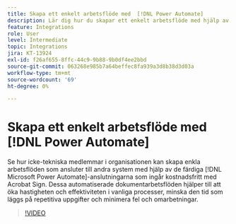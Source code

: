 ```yaml
---
title: Skapa ett enkelt arbetsflöde med  [!DNL Power Automate]
description: Lär dig hur du skapar ett enkelt arbetsflöde med hjälp av  [!DNL Power Automate] kopplingar
feature: Integrations
role: User
level: Intermediate
topic: Integrations
jira: KT-13924
exl-id: f26af655-8ffc-44c9-9b88-9b0df4ee2bbd
source-git-commit: 063268e985b7a64beffec8fa939a3d8b38d3d03a
workflow-type: tm+mt
source-wordcount: '69'
ht-degree: 0%

---
```


# Skapa ett enkelt arbetsflöde med [!DNL Power Automate]

Se hur icke-tekniska medlemmar i organisationen kan skapa enkla arbetsflöden som ansluter till andra system med hjälp av de färdiga [!DNL Microsoft Power Automate]-anslutningarna som ingår kostnadsfritt med Acrobat Sign. Dessa automatiserade dokumentarbetsflöden hjälper till att öka hastigheten och effektiviteten i vanliga processer, minska den tid som läggs på repetitiva uppgifter och minimera fel och omarbetningar.


>[!VIDEO](https://video.tv.adobe.com/v/3424251?quality=12&learn=on&hidetitle=true)
